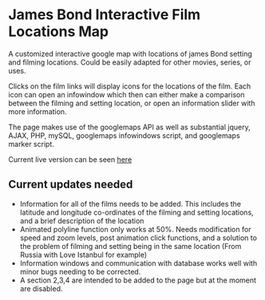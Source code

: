 <h1>James Bond Interactive Film Locations Map</h1>

<p>A customized interactive google map with locations of james Bond setting and filming locations. Could be easily adapted for other movies, series, or uses.</p>

<p>Clicks on the film links will display icons for the locations of the film. Each icon can open an infowindow which then can either make a
comparison between the filming and setting location, or open an information slider with more information.</p>

<p>The page makes use of the googlemaps API as well as substantial jquery, AJAX, PHP, mySQL, googlemaps infowindows script, and googlemaps marker script.</p>

<p>Current live version can be seen <a href="http://david-fisher.esy.es/">here</a></p>

<h2>Current updates needed</h2>
<ul>
  <li>Information for all of the films needs to be added. This includes the latitude and longitude co-ordinates of the filming and setting
  locations, and a brief description of the location</li>
  <li>Animated polyline function only works at 50%. Needs modification for speed and zoom levels, post animation click functions,
  and a solution to the problem of filming and setting being in the same location (From Russia with Love Istanbul for example)</li>
  <li>Information windows and communication with database works well with minor bugs needing to be corrected.</li>
  <li>A section 2,3,4 are intended to be added to the page but at the moment are disabled.</li>
</ul>




